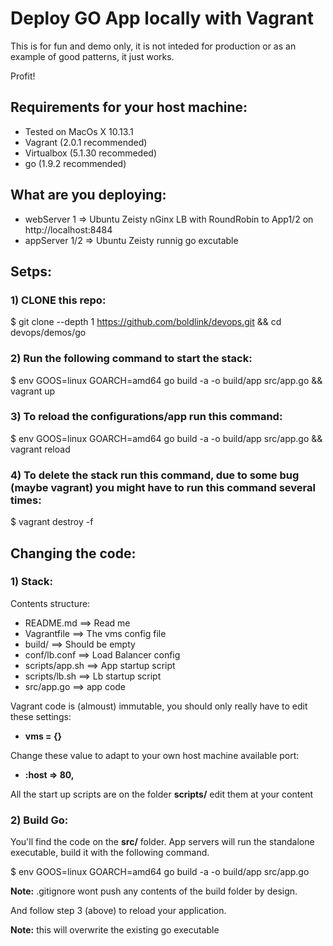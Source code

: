# Deploy GO App locally with Vagrant


This is for fun and demo only, it is  not inteded 
for production or as an example of good patterns, 
it just works.

Profit!

## Requirements for your host machine:

- Tested on MacOs X 10.13.1
- Vagrant (2.0.1 recommended)
- Virtualbox (5.1.30 recommeded)
- go (1.9.2 recommended)


## What are you deploying:

* webServer 1 => Ubuntu Zeisty nGinx LB with RoundRobin to App1/2 on http://localhost:8484
* appServer 1/2 => Ubuntu Zeisty runnig go excutable

## Setps:


### 1) CLONE this repo:

$ git clone --depth 1 https://github.com/boldlink/devops.git && cd devops/demos/go

### 2) Run the following command to start the stack:

$ env GOOS=linux GOARCH=amd64 go build -a -o build/app src/app.go && vagrant up

### 3) To reload the configurations/app run this command:

$ env GOOS=linux GOARCH=amd64 go build -a -o build/app src/app.go && vagrant reload

### 4) To delete the stack run this command, due to some bug (maybe vagrant) you might have to run this command several times:

$ vagrant destroy -f

## Changing the code:

### 1) Stack:

Contents structure:
* README.md 		==> Read me
* Vagrantfile 		==> The vms config file
* build/			==> Should be empty   
* conf/lb.conf 		==> Load Balancer config
* scripts/app.sh 	==> App startup script
* scripts/lb.sh 	==> Lb startup script
* src/app.go 		==> app code



Vagrant code is (almoust) immutable, you should only really have to edit these settings:

* **vms = {}**

Change these value to adapt to your own host machine available port:
* **:host => 80,**

All the start up scripts are on the folder **scripts/** edit them at your content

### 2) Build Go:

You'll find the code on the **src/** folder.
App servers will run the standalone executable, build it with the following command.

$ env GOOS=linux GOARCH=amd64 go build -a -o build/app src/app.go

**Note:** .gitignore wont push any contents of the build folder by design.

And follow step 3 (above) to reload your application.

**Note:** this will overwrite the existing go executable


